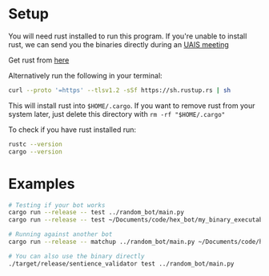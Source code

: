 # Setup

You will need rust installed to run this program. If you're unable to install
rust, we can send you the binaries directly during an [UAIS
meeting](https://uais.dev/)

Get rust from [here](https://www.rust-lang.org/tools/install)

Alternatively run the following in your terminal:

```bash
curl --proto '=https' --tlsv1.2 -sSf https://sh.rustup.rs | sh
```

This will install rust into `$HOME/.cargo`. If you want to remove rust from your
system later, just delete this directory with `rm -rf "$HOME/.cargo"`

To check if you have rust installed run:

```bash
rustc --version
cargo --version
```

# Examples

```bash
# Testing if your bot works
cargo run --release -- test ../random_bot/main.py
cargo run --release -- test ~/Documents/code/hex_bot/my_binary_executable

# Running against another bot
cargo run --release -- matchup ../random_bot/main.py ~/Documents/code/hex_bot/my_binary_executable

# You can also use the binary directly
./target/release/sentience_validator test ../random_bot/main.py
```
